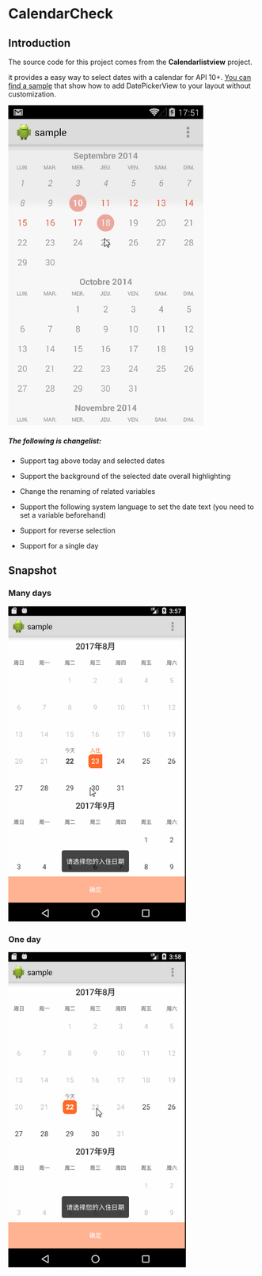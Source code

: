 CalendarCheck
================
## Introduction ##

The source code for this project comes from the **Calendarlistview** project.

it provides a easy way to select dates with a calendar for API 10+. [You can find a sample](https://github.com/traex/CalendarListview/blob/master/sample/) that show how to add DatePickerView to your layout without customization.

![CalendarListview GIF](https://github.com/sieml/CalendarCheck/blob/master/demo.gif)

##### The following is changelist: #####



- Support tag above today and selected dates

- Support the background of the selected date overall highlighting

- Change the renaming of related variables


- Support the following system language to set the date text (you need to set a variable beforehand)

- Support for reverse selection

- Support for a single day

## Snapshot ##

### Many days ###
![CalendarCheck GIF](https://github.com/sieml/CalendarCheck/blob/master/calendardemo.gif)
### One day ###
![CalendarCheck GIF](https://github.com/sieml/CalendarCheck/blob/master/calendardemo1.gif)
